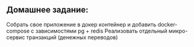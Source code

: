 ## Домашнее задание: 
Собрать свое приложение в докер контейнер и добавить docker-compose с зависимостями pg + redis 
Реализовать отдельный микро-сервис транзакций (денежных переводов)
